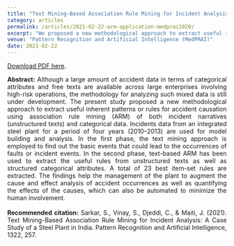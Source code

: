 ```yaml
---
title: "Text Mining-Based Association Rule Mining for Incident Analysis: A Case Study of a Steel Plant in India"
category: articles
permalink: /articles/2021-02-22-arm-application-medprai2020/
excerpt: "We proposed a new methodological approach to extract useful inherent patterns or rules for accident causation using association rule mining (ARM) of both incident narratives (unstructured texts) and categorical data."
venue: "Pattern Recognition and Artificial Intelligence (MedPRAI)"
date: 2021-02-22
---
```


<a href="https://www.ncbi.nlm.nih.gov/pmc/articles/PMC7972003/">Download PDF here</a>.

<div style="text-align: justify"> 

<b>Abstract:</b> Although a large amount of accident data in terms of categorical attributes and free texts are available across large enterprises involving high-risk operations, the methodology for analyzing such mixed data is still under development. The present study proposed a new methodological approach to extract useful inherent patterns or rules for accident causation using association rule mining (ARM) of both incident narratives (unstructured texts) and categorical data. Incidents data from an integrated steel plant for a period of four years (2010–2013) are used for model building and analysis. In the first phase, the text mining approach is employed to find out the basic events that could lead to the occurrences of faults or incident events. In the second phase, text-based ARM has been used to extract the useful rules from unstructured texts as well as structured categorical attributes. A total of 23 best item-set rules are extracted. The findings help the management of the plant to augment the cause and effect analysis of accident occurrences as well as quantifying the effects of the causes, which can also be automated to minimize the human involvement.<br />
<br />
<b>Recommended citation:</b> Sarkar, S., Vinay, S., Djeddi, C., & Maiti, J. (2021). Text Mining-Based Association Rule Mining for Incident Analysis: A Case Study of a Steel Plant in India. Pattern Recognition and Artificial Intelligence, 1322, 257.
</div>